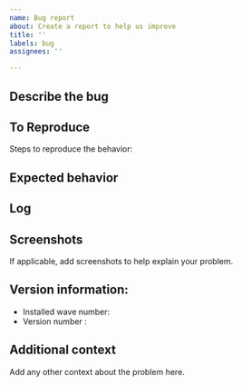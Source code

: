```yaml
---
name: Bug report
about: Create a report to help us improve
title: ''
labels: bug
assignees: ''

---
```


**Describe the bug**
---
<!--A clear and concise description of what the bug is.-->

**To Reproduce**
---
Steps to reproduce the behavior:

**Expected behavior**
---
<!--A clear and concise description of what you expected to happen.-->

**Log**
---
<!--If applicable, add a pastebin.com or other paste link to your log.txt file from when the issue occurred.-->

**Screenshots**
---
If applicable, add screenshots to help explain your problem.

**Version information:**
---
 - Installed wave number: 
 - Version number <!--(stored in the mod's `metadata.xml` file)-->:

**Additional context**
---
Add any other context about the problem here.
